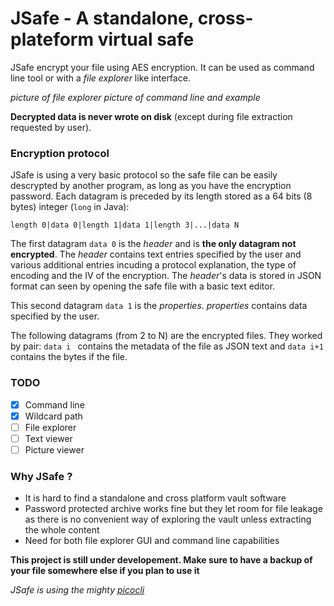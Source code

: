 # JSafe - A standalone, cross-plateform virtual safe

JSafe encrypt your file using AES encryption. It can be used as command line tool or with a _file explorer_ like interface.

*picture of file explorer*
*picture of command line and example*








**Decrypted data is never wrote on disk** (except during file extraction requested by user).


### Encryption protocol
JSafe is using a very basic protocol so the safe file can be easily descrypted by another program, as long as you have the encryption password.
Each datagram is preceded by its length stored as a 64 bits (8 bytes) integer (`long` in Java):

    length 0|data 0|length 1|data 1|length 3|...|data N
    
The first datagram `data 0` is the *header* and is **the only datagram not encrypted**. The *header* contains text entries specified by the user and various additional entries incuding a protocol explanation, the type of encoding and the IV of the encryption. The *header*'s data is stored in JSON format can seen by opening the safe file with a basic text editor.

This second datagram `data 1` is the *properties*. *properties* contains data specified by the user.

The following datagrams (from 2 to N) are the encrypted files. They worked by pair: `data i ` contains the metadata of the file as JSON text and `data i+1` contains the bytes if the file.

### TODO
- [x] Command line
- [x] Wildcard path
- [ ] File explorer
- [ ] Text viewer
- [ ] Picture viewer

### Why JSafe ?

- It is hard to find a standalone and cross platform vault software
- Password protected archive works fine but they let room for file leakage as there is no convenient way of exploring the vault
  unless extracting the whole content
- Need for both file explorer GUI and command line capabilities


**This project is still under developement. Make sure to have a backup of your file somewhere else if you plan to use it**

*JSafe is using the mighty [picocli](https://github.com/remkop/picocli)*
